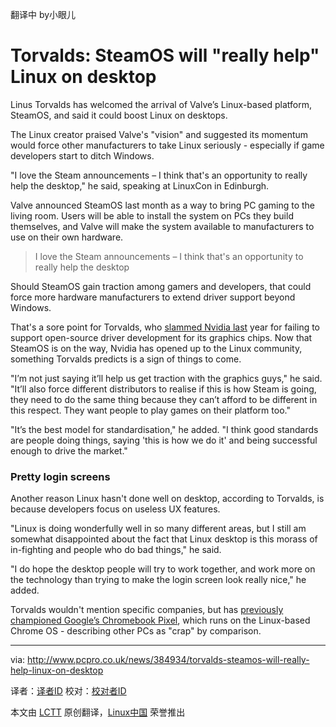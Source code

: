 翻译中 by小眼儿

Torvalds: SteamOS will "really help" Linux on desktop
================================================================================
Linus Torvalds has welcomed the arrival of Valve’s Linux-based platform, SteamOS, and said it could boost Linux on desktops.

The Linux creator praised Valve's "vision" and suggested its momentum would force other manufacturers to take Linux seriously - especially if game developers start to ditch Windows.

"I love the Steam announcements – I think that's an opportunity to really help the desktop," he said, speaking at LinuxCon in Edinburgh.

Valve announced SteamOS last month as a way to bring PC gaming to the living room. Users will be able to install the system on PCs they build themselves, and Valve will make the system available to manufacturers to use on their own hardware.

> I love the Steam announcements – I think that's an opportunity to really help the desktop

Should SteamOS gain traction among gamers and developers, that could force more hardware manufacturers to extend driver support beyond Windows.

That's a sore point for Torvalds, who [slammed Nvidia last][1] year for failing to support open-source driver development for its graphics chips. Now that SteamOS is on the way, Nvidia has opened up to the Linux community, something Torvalds predicts is a sign of things to come.

"I’m not just saying it’ll help us get traction with the graphics guys," he said. "It’ll also force different distributors to realise if this is how Steam is going, they need to do the same thing because they can’t afford to be different in this respect. They want people to play games on their platform too."

"It’s the best model for standardisation," he added. "I think good standards are people doing things, saying 'this is how we do it' and being successful enough to drive the market."

### Pretty login screens ###

Another reason Linux hasn't done well on desktop, according to Torvalds, is because developers focus on useless UX features.

"Linux is doing wonderfully well in so many different areas, but I still am somewhat disappointed about the fact that Linux desktop is this morass of in-fighting and people who do bad things," he said.

"I do hope the desktop people will try to work together, and work more on the technology than trying to make the login screen look really nice," he added.

Torvalds wouldn't mention specific companies, but has [previously championed Google’s Chromebook Pixel][2], which runs on the Linux-based Chrome OS - describing other PCs as "crap" by comparison.

--------------------------------------------------------------------------------

via: http://www.pcpro.co.uk/news/384934/torvalds-steamos-will-really-help-linux-on-desktop

译者：[译者ID](https://github.com/译者ID) 校对：[校对者ID](https://github.com/校对者ID)

本文由 [LCTT](https://github.com/LCTT/TranslateProject) 原创翻译，[Linux中国](http://linux.cn/) 荣誉推出

[1]:http://www.wired.com/wiredenterprise/2012/06/torvalds-nvidia-linux/
[2]:https://plus.google.com/+LinusTorvalds/posts/dk1aiW4JjHd
